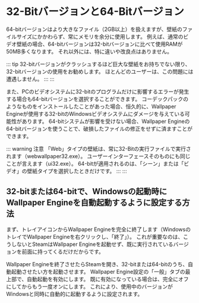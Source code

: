 # 32-Bitバージョンと64-Bitバージョン

64-bitバージョンはより大きなファイル（2GB以上）を扱えますが、壁紙のファイルサイズにかかわらず、常にメモリを余分に使用します。 例えば、通常のビデオ壁紙の場合、64-bitバージョンは32-bitバージョンに比べて使用RAMが50MB多くなります。 それ以外には、特に違いや改良点はありません。

::: tip
32-bitバージョンがクラッシュするほど巨大な壁紙をお持ちでない限り、32-bitバージョンの使用をお勧めします。 ほとんどのユーザーは、この問題には遭遇しません。
:::
:::

また、PCのビデオシステムに32-bitのプログラムだけに影響するエラーが発生する場合も64-bitバージョンを選択することができます。 コーデックパックのようなものをインストールしたことがあった場合、恒久的に、Wallpaper Engineが使用する32-bitのWindowsビデオシステムにダメージを与えている可能性があります。 64-bitシステムが影響を受けない場合、Wallpaper Engineの64-bitバージョンを使うことで、破損したファイルの修正をせずに済ますことができます。

::: warning
注意
「Web」タイプの壁紙は、常に32-Bitの実行ファイルで実行されます（webwallpaper32.exe）。 ユーザーインターフェースそのものにも同じことが言えます（ui32.exe）。 64-bitが適用されるのは、「シーン」または「ビデオ」の壁紙タイプを選択したときだけです。
:::
:::

## 32-bitまたは64-bitで、Windowsの起動時にWallpaper Engineを自動起動するように設定する方法

まず、トレイアイコンからWallpaper Engineを完全に終了します（WindowsのトレイでWallpaper Engineを右クリックし、「終了」）。 これが重要なのは、こうしないとSteamはWallpaper Engineを起動せず、既に実行されているバージョンを前面に持ってくるだけだからです。

Wallpaper Engineを終了させたらSteamを開き、32-bitまたは64-bitのうち、自動起動させたい方を起動させます。 Wallpaper Engine設定の「一般」タブの最上部で、自動起動を有効にします。 既に有効になっている場合は、完全にオフにしてからもう一度オンにします。 これにより、使用中のバージョンがWindowsと同時に自動的に起動するように設定されます。 